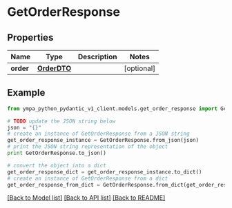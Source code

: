 # GetOrderResponse


## Properties
Name | Type | Description | Notes
------------ | ------------- | ------------- | -------------
**order** | [**OrderDTO**](OrderDTO.md) |  | [optional] 

## Example

```python
from ympa_python_pydantic_v1_client.models.get_order_response import GetOrderResponse

# TODO update the JSON string below
json = "{}"
# create an instance of GetOrderResponse from a JSON string
get_order_response_instance = GetOrderResponse.from_json(json)
# print the JSON string representation of the object
print GetOrderResponse.to_json()

# convert the object into a dict
get_order_response_dict = get_order_response_instance.to_dict()
# create an instance of GetOrderResponse from a dict
get_order_response_from_dict = GetOrderResponse.from_dict(get_order_response_dict)
```
[[Back to Model list]](../README.md#documentation-for-models) [[Back to API list]](../README.md#documentation-for-api-endpoints) [[Back to README]](../README.md)


